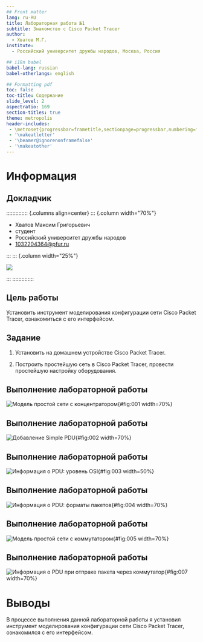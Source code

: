 ```yaml
---
## Front matter
lang: ru-RU
title: Лабораторная работа №1
subtitle: Знакомство с Cisco Packet Tracer
author:
  - Хватов М.Г.
institute:
  - Российский университет дружбы народов, Москва, Россия

## i18n babel
babel-lang: russian
babel-otherlangs: english

## Formatting pdf
toc: false
toc-title: Содержание
slide_level: 2
aspectratio: 169
section-titles: true
theme: metropolis
header-includes:
 - \metroset{progressbar=frametitle,sectionpage=progressbar,numbering=fraction}
 - '\makeatletter'
 - '\beamer@ignorenonframefalse'
 - '\makeatother'
---
```


# Информация

## Докладчик

:::::::::::::: {.columns align=center}
::: {.column width="70%"}

  * Хватов Максим Григорьевич
  * студент
  * Российский университет дружбы народов
  * [1032204364@pfur.ru](mailto:1032204364@pfur.ru)

:::
::: {.column width="25%"}

![](./image/mgkhvatov.jpg)

:::
::::::::::::::

## Цель работы

Установить инструмент моделирования конфигурации сети Cisco Packet Tracer, ознакомиться с его интерфейсом.

## Задание

1. Установить на домашнем устройстве Cisco Packet Tracer.

2. Построить простейшую сеть в Cisco Packet Tracer, провести простейшую настройку оборудования.

## Выполнение лабораторной работы

![Модель простой сети с концентратором](image/1.png){#fig:001 width=70%}

## Выполнение лабораторной работы

![Добавление Simple PDU](image/2.png){#fig:002 width=70%}

## Выполнение лабораторной работы

![Информация о PDU: уровень OSI](image/3.png){#fig:003 width=50%}

## Выполнение лабораторной работы

![Информация о PDU: форматы пакетов](image/4.png){#fig:004 width=70%}

## Выполнение лабораторной работы

![Модель простой сети с коммутатором](image/5.png){#fig:005 width=70%}

## Выполнение лабораторной работы

![Информация о PDU при отпраке пакета через коммутатор](image/7.png){#fig:007 width=70%}

# Выводы

В процессе выполнения данной лабораторной работы я установил инструмент моделирования конфигурации сети Cisco Packet Tracer, ознакомился с его интерфейсом.